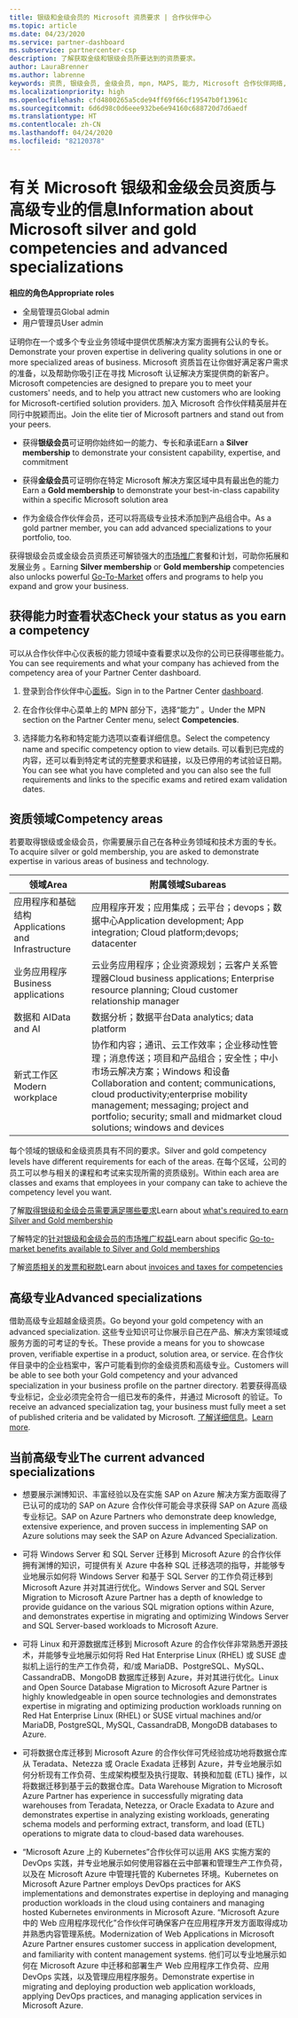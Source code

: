 ```yaml
---
title: 银级和金级会员的 Microsoft 资质要求 | 合作伙伴中心
ms.topic: article
ms.date: 04/23/2020
ms.service: partner-dashboard
ms.subservice: partnercenter-csp
description: 了解获取金级和银级会员所要达到的资质要求。
author: LauraBrenner
ms.author: labrenne
keywords: 资质, 银级会员, 金级会员, mpn, MAPS, 能力, Microsoft 合作伙伴网络, 网络会员, 高级专业
ms.localizationpriority: high
ms.openlocfilehash: cfd4800265a5cde94ff69f66cf19547b0f13961c
ms.sourcegitcommit: 6d6d98c0d6eee932be6e94160c688720d7d6aedf
ms.translationtype: HT
ms.contentlocale: zh-CN
ms.lasthandoff: 04/24/2020
ms.locfileid: "82120378"
---
```

# <a name="information-about-microsoft-silver-and-gold-competencies-and-advanced-specializations"></a><span data-ttu-id="bb94f-104">有关 Microsoft 银级和金级会员资质与高级专业的信息</span><span class="sxs-lookup"><span data-stu-id="bb94f-104">Information about Microsoft silver and gold competencies and advanced specializations</span></span>

<span data-ttu-id="bb94f-105">**相应的角色**</span><span class="sxs-lookup"><span data-stu-id="bb94f-105">**Appropriate roles**</span></span>
-    <span data-ttu-id="bb94f-106">全局管理员</span><span class="sxs-lookup"><span data-stu-id="bb94f-106">Global admin</span></span>
-    <span data-ttu-id="bb94f-107">用户管理员</span><span class="sxs-lookup"><span data-stu-id="bb94f-107">User admin</span></span>

<span data-ttu-id="bb94f-108">证明你在一个或多个专业业务领域中提供优质解决方案方面拥有公认的专长。</span><span class="sxs-lookup"><span data-stu-id="bb94f-108">Demonstrate your proven expertise in delivering quality solutions in one or more specialized areas of business.</span></span> <span data-ttu-id="bb94f-109">Microsoft 资质旨在让你做好满足客户需求的准备，以及帮助你吸引正在寻找 Microsoft 认证解决方案提供商的新客户。</span><span class="sxs-lookup"><span data-stu-id="bb94f-109">Microsoft competencies are designed to prepare you to meet your customers' needs, and to help you attract new customers who are looking for Microsoft-certified solution providers.</span></span> <span data-ttu-id="bb94f-110">加入 Microsoft 合作伙伴精英层并在同行中脱颖而出。</span><span class="sxs-lookup"><span data-stu-id="bb94f-110">Join the elite tier of Microsoft partners and stand out from your peers.</span></span>

- <span data-ttu-id="bb94f-111">获得**银级会员**可证明你始终如一的能力、专长和承诺</span><span class="sxs-lookup"><span data-stu-id="bb94f-111">Earn a **Silver membership** to demonstrate your consistent capability, expertise, and commitment</span></span>

- <span data-ttu-id="bb94f-112">获得**金级会员**可证明你在特定 Microsoft 解决方案区域中具有最出色的能力</span><span class="sxs-lookup"><span data-stu-id="bb94f-112">Earn a **Gold membership** to demonstrate your best-in-class capability within a specific Microsoft solution area</span></span>

- <span data-ttu-id="bb94f-113">作为金级合作伙伴会员，还可以将高级专业技术添加到产品组合中。</span><span class="sxs-lookup"><span data-stu-id="bb94f-113">As a gold partner member, you can add advanced specializations to your portfolio, too.</span></span>

<span data-ttu-id="bb94f-114">获得银级会员或金级会员资质还可解锁强大的[市场推广](mpn-learn-about-go-to-market-benefits.md)套餐和计划，可助你拓展和发展业务   。</span><span class="sxs-lookup"><span data-stu-id="bb94f-114">Earning **Silver membership** or **Gold membership** competencies also unlocks powerful [Go-To-Market](mpn-learn-about-go-to-market-benefits.md) offers and programs to help you expand and grow your business.</span></span>

## <a name="check-your-status-as-you-earn-a-competency"></a><span data-ttu-id="bb94f-115">获得能力时查看状态</span><span class="sxs-lookup"><span data-stu-id="bb94f-115">Check your status as you earn a competency</span></span>

<span data-ttu-id="bb94f-116">可以从合作伙伴中心仪表板的能力领域中查看要求以及你的公司已获得哪些能力。</span><span class="sxs-lookup"><span data-stu-id="bb94f-116">You can see requirements and what your company has achieved from the competency area of your Partner Center dashboard.</span></span>

1. <span data-ttu-id="bb94f-117">登录到合作伙伴中心[面板](https://partner.microsoft.com/dashboard/home)。</span><span class="sxs-lookup"><span data-stu-id="bb94f-117">Sign in to the Partner Center [dashboard](https://partner.microsoft.com/dashboard/home).</span></span>

2. <span data-ttu-id="bb94f-118">在合作伙伴中心菜单上的 MPN 部分下，选择“能力”  。</span><span class="sxs-lookup"><span data-stu-id="bb94f-118">Under the MPN section on the Partner Center menu, select **Competencies**.</span></span> 

3. <span data-ttu-id="bb94f-119">选择能力名称和特定能力选项以查看详细信息。</span><span class="sxs-lookup"><span data-stu-id="bb94f-119">Select the competency name and specific competency option to view details.</span></span> <span data-ttu-id="bb94f-120">可以看到已完成的内容，还可以看到特定考试的完整要求和链接，以及已停用的考试验证日期。</span><span class="sxs-lookup"><span data-stu-id="bb94f-120">You can see what you have completed and you can also see the full requirements and links to the specific exams and retired exam validation dates.</span></span>

## <a name="competency-areas"></a><span data-ttu-id="bb94f-121">资质领域</span><span class="sxs-lookup"><span data-stu-id="bb94f-121">Competency areas</span></span>

<span data-ttu-id="bb94f-122">若要取得银级或金级会员，你需要展示自己在各种业务领域和技术方面的专长。</span><span class="sxs-lookup"><span data-stu-id="bb94f-122">To acquire silver or gold membership, you are asked to demonstrate expertise in various areas of business and technology.</span></span>

|<span data-ttu-id="bb94f-123">**领域**</span><span class="sxs-lookup"><span data-stu-id="bb94f-123">**Area**</span></span>            |<span data-ttu-id="bb94f-124">**附属领域**</span><span class="sxs-lookup"><span data-stu-id="bb94f-124">**Subareas**</span></span>                    |
|--------------------|--------------------------------|
|<span data-ttu-id="bb94f-125">应用程序和基础结构</span><span class="sxs-lookup"><span data-stu-id="bb94f-125">Applications and Infrastructure</span></span>|<span data-ttu-id="bb94f-126">应用程序开发；应用集成；云平台；devops；数据中心</span><span class="sxs-lookup"><span data-stu-id="bb94f-126">Application development; App integration; Cloud platform;devops; datacenter</span></span>|
|<span data-ttu-id="bb94f-127">业务应用程序</span><span class="sxs-lookup"><span data-stu-id="bb94f-127">Business applications</span></span> |<span data-ttu-id="bb94f-128">云业务应用程序；企业资源规划；云客户关系管理器</span><span class="sxs-lookup"><span data-stu-id="bb94f-128">Cloud business applications; Enterprise resource planning; Cloud customer relationship manager</span></span>|
|<span data-ttu-id="bb94f-129">数据和 AI</span><span class="sxs-lookup"><span data-stu-id="bb94f-129">Data and AI</span></span>|<span data-ttu-id="bb94f-130">数据分析；数据平台</span><span class="sxs-lookup"><span data-stu-id="bb94f-130">Data analytics; data platform</span></span>|
|<span data-ttu-id="bb94f-131">新式工作区</span><span class="sxs-lookup"><span data-stu-id="bb94f-131">Modern workplace</span></span>| <span data-ttu-id="bb94f-132">协作和内容；通讯、云工作效率；企业移动性管理；消息传送；项目和产品组合；安全性；中小市场云解决方案；Windows 和设备</span><span class="sxs-lookup"><span data-stu-id="bb94f-132">Collaboration and content; communications, cloud productivity;enterprise mobility management; messaging; project and portfolio; security; small and midmarket cloud solutions; windows and devices</span></span>|

<span data-ttu-id="bb94f-133">每个领域的银级和金级资质具有不同的要求。</span><span class="sxs-lookup"><span data-stu-id="bb94f-133">Silver and gold competency levels have different requirements for each of the areas.</span></span> <span data-ttu-id="bb94f-134">在每个区域，公司的员工可以参与相关的课程和考试来实现所需的资质级别。</span><span class="sxs-lookup"><span data-stu-id="bb94f-134">Within each area are classes and exams that employees in your company can take to achieve the competency level you want.</span></span>


<span data-ttu-id="bb94f-135">了解[取得银级和金级会员需要满足哪些要求](https://partner.microsoft.com/membership/competencies)</span><span class="sxs-lookup"><span data-stu-id="bb94f-135">Learn about [what's required to earn Silver and Gold membership](https://partner.microsoft.com/membership/competencies)</span></span>

<span data-ttu-id="bb94f-136">了解特定的[针对银级和金级会员的市场推广权益](mpn-learn-about-go-to-market-benefits.md)</span><span class="sxs-lookup"><span data-stu-id="bb94f-136">Learn about specific [Go-to-market benefits available to Silver and Gold memberships](mpn-learn-about-go-to-market-benefits.md)</span></span> 

<span data-ttu-id="bb94f-137">了解[资质相关的发票和税款](mpn-view-print-maps-invoice.md)</span><span class="sxs-lookup"><span data-stu-id="bb94f-137">Learn about [invoices and taxes for competencies](mpn-view-print-maps-invoice.md)</span></span>

## <a name="advanced-specializations"></a><span data-ttu-id="bb94f-138">高级专业</span><span class="sxs-lookup"><span data-stu-id="bb94f-138">Advanced specializations</span></span>

<span data-ttu-id="bb94f-139">借助高级专业超越金级资质。</span><span class="sxs-lookup"><span data-stu-id="bb94f-139">Go beyond your gold competency with an advanced specialization.</span></span> <span data-ttu-id="bb94f-140">这些专业知识可让你展示自己在产品、解决方案领域或服务方面的可考证的专长。</span><span class="sxs-lookup"><span data-stu-id="bb94f-140">These provide a means for you to showcase proven, verifiable expertise in a product, solution area, or service.</span></span> <span data-ttu-id="bb94f-141">在合作伙伴目录中的企业档案中，客户可能看到你的金级资质和高级专业。</span><span class="sxs-lookup"><span data-stu-id="bb94f-141">Customers will be able to see both your Gold competency and your advanced specialization in your business profile on the partner directory.</span></span> <span data-ttu-id="bb94f-142">若要获得高级专业标记，企业必须完全符合一组已发布的条件，并通过 Microsoft 的验证。</span><span class="sxs-lookup"><span data-stu-id="bb94f-142">To receive an advanced specialization tag, your business must fully meet a set of published criteria and be validated by Microsoft.</span></span> <span data-ttu-id="bb94f-143">[了解详细信息](https://partner.microsoft.com/membership/competencies#tab-content-2)。</span><span class="sxs-lookup"><span data-stu-id="bb94f-143">[Learn more](https://partner.microsoft.com/membership/competencies#tab-content-2).</span></span> 

## <a name="the-current-advanced-specializations"></a><span data-ttu-id="bb94f-144">当前高级专业</span><span class="sxs-lookup"><span data-stu-id="bb94f-144">The current advanced specializations</span></span>

- <span data-ttu-id="bb94f-145">想要展示渊博知识、丰富经验以及在实施 SAP on Azure 解决方案方面取得了已认可的成功的 SAP on Azure 合作伙伴可能会寻求获得 SAP on Azure 高级专业标记。</span><span class="sxs-lookup"><span data-stu-id="bb94f-145">SAP on Azure Partners who demonstrate deep knowledge, extensive experience, and proven success in implementing SAP on Azure solutions may seek the SAP on Azure Advanced Specialization.</span></span>

- <span data-ttu-id="bb94f-146">可将 Windows Server 和 SQL Server 迁移到 Microsoft Azure 的合作伙伴拥有渊博的知识，可提供有关 Azure 中各种 SQL 迁移选项的指导，并能够专业地展示如何将 Windows Server 和基于 SQL Server 的工作负荷迁移到 Microsoft Azure 并对其进行优化。</span><span class="sxs-lookup"><span data-stu-id="bb94f-146">Windows Server and SQL Server Migration to Microsoft Azure Partner has a depth of knowledge to provide guidance on the various SQL migration options within Azure, and demonstrates expertise in migrating and optimizing Windows Server and SQL Server-based workloads to Microsoft Azure.</span></span> 

- <span data-ttu-id="bb94f-147">可将 Linux 和开源数据库迁移到 Microsoft Azure 的合作伙伴非常熟悉开源技术，并能够专业地展示如何将 Red Hat Enterprise Linux (RHEL) 或 SUSE 虚拟机上运行的生产工作负荷，和/或 MariaDB、PostgreSQL、MySQL、CassandraDB、MongoDB 数据库迁移到 Azure，并对其进行优化。</span><span class="sxs-lookup"><span data-stu-id="bb94f-147">Linux and Open Source Database Migration to Microsoft Azure Partner is highly knowledgeable in open source technologies and demonstrates expertise in migrating and optimizing production workloads running on Red Hat Enterprise Linux (RHEL) or SUSE virtual machines and/or MariaDB, PostgreSQL, MySQL, CassandraDB, MongoDB databases to Azure.</span></span>

- <span data-ttu-id="bb94f-148">可将数据仓库迁移到 Microsoft Azure 的合作伙伴可凭经验成功地将数据仓库从 Teradata、Netezza 或 Oracle Exadata 迁移到 Azure，并专业地展示如何分析现有工作负荷、生成架构模型及执行提取、转换和加载 (ETL) 操作，以将数据迁移到基于云的数据仓库。</span><span class="sxs-lookup"><span data-stu-id="bb94f-148">Data Warehouse Migration to Microsoft Azure Partner has experience in successfully migrating data warehouses from Teradata, Netezza, or Oracle Exadata to Azure and demonstrates expertise in analyzing existing workloads, generating schema models and performing extract, transform, and load (ETL) operations to migrate data to cloud-based data warehouses.</span></span>

- <span data-ttu-id="bb94f-149">“Microsoft Azure 上的 Kubernetes”合作伙伴可以运用 AKS 实施方案的 DevOps 实践，并专业地展示如何使用容器在云中部署和管理生产工作负荷，以及在 Microsoft Azure 中管理托管的 Kubernetes 环境。</span><span class="sxs-lookup"><span data-stu-id="bb94f-149">Kubernetes on Microsoft Azure Partner employs DevOps practices for AKS implementations and demonstrates expertise in deploying and managing production workloads in the cloud using containers and managing hosted Kubernetes environments in Microsoft Azure.</span></span>
<span data-ttu-id="bb94f-150">“Microsoft Azure 中的 Web 应用程序现代化”合作伙伴可确保客户在应用程序开发方面取得成功并熟悉内容管理系统。</span><span class="sxs-lookup"><span data-stu-id="bb94f-150">Modernization of Web Applications in Microsoft Azure Partner ensures customer success in application development, and familiarity with content management systems.</span></span> <span data-ttu-id="bb94f-151">他们可以专业地展示如何在 Microsoft Azure 中迁移和部署生产 Web 应用程序工作负荷、应用 DevOps 实践，以及管理应用程序服务。</span><span class="sxs-lookup"><span data-stu-id="bb94f-151">Demonstrate expertise in migrating and deploying production web application workloads, applying DevOps practices, and managing application services in Microsoft Azure.</span></span>
